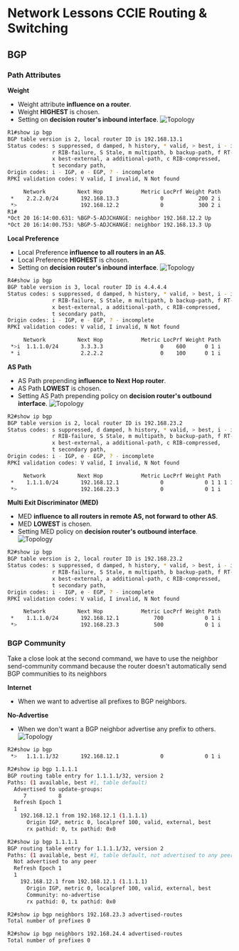 # Network Lessons CCIE Routing & Switching

## BGP
### Path Attributes
**Weight**
* Weight attribute <b>influence on a router</b>.
* Weight <b>HIGHEST</b> is chosen.
* Setting on <b>decision router's inbound interface</b>.
![Topology](weight.jpg)
```bash
R1#show ip bgp
BGP table version is 2, local router ID is 192.168.13.1
Status codes: s suppressed, d damped, h history, * valid, > best, i - internal,
              r RIB-failure, S Stale, m multipath, b backup-path, f RT-Filter,
              x best-external, a additional-path, c RIB-compressed,
              t secondary path,
Origin codes: i - IGP, e - EGP, ? - incomplete
RPKI validation codes: V valid, I invalid, N Not found

     Network          Next Hop            Metric LocPrf Weight Path
 *    2.2.2.0/24       192.168.13.3             0           200 2 i
 *>                    192.168.12.2             0           300 2 i
R1#
*Oct 20 16:14:00.631: %BGP-5-ADJCHANGE: neighbor 192.168.12.2 Up
*Oct 20 16:14:00.753: %BGP-5-ADJCHANGE: neighbor 192.168.13.3 Up
```

**Local Preference**
* Local Preference <b>influence to all routers in an AS</b>.
* Local Preference <b>HIGHEST</b> is chosen.
* Setting on <b>decision router's inbound interface</b>.
![Topology](local_preference.jpg)
```bash
R4#show ip bgp
BGP table version is 3, local router ID is 4.4.4.4
Status codes: s suppressed, d damped, h history, * valid, > best, i - internal,
              r RIB-failure, S Stale, m multipath, b backup-path, f RT-Filter,
              x best-external, a additional-path, c RIB-compressed,
              t secondary path,
Origin codes: i - IGP, e - EGP, ? - incomplete
RPKI validation codes: V valid, I invalid, N Not found

     Network          Next Hop            Metric LocPrf Weight Path
 *>i  1.1.1.0/24       3.3.3.3                  0    600      0 1 i
 * i                   2.2.2.2                  0    100      0 1 i
```

**AS Path**
* AS Path prepending <b>influence to Next Hop router</b>.
* AS Path <b>LOWEST</b> is chosen.
* Setting AS Path prepending policy on <b>decision router's outbound interface</b>.
![Topology](as_path_prepending.jpg)
```bash
R2#show ip bgp
BGP table version is 2, local router ID is 192.168.23.2
Status codes: s suppressed, d damped, h history, * valid, > best, i - internal,
              r RIB-failure, S Stale, m multipath, b backup-path, f RT-Filter,
              x best-external, a additional-path, c RIB-compressed,
              t secondary path,
Origin codes: i - IGP, e - EGP, ? - incomplete
RPKI validation codes: V valid, I invalid, N Not found

     Network          Next Hop            Metric LocPrf Weight Path
 *    1.1.1.0/24       192.168.12.1             0             0 1 1 1 1 1 1 i
 *>                    192.168.23.3             0             0 1 i
```

**Multi Exit Discriminator (MED)**
* MED <b>influence to all routers in remote AS, not forward to other AS</b>.
* MED <b>LOWEST</b> is chosen.
* Setting MED policy on <b>decision router's outbound interface</b>.
![Topology](as_path_prepending.jpg)
```bash
R2#show ip bgp
BGP table version is 2, local router ID is 192.168.23.2
Status codes: s suppressed, d damped, h history, * valid, > best, i - internal,
              r RIB-failure, S Stale, m multipath, b backup-path, f RT-Filter,
              x best-external, a additional-path, c RIB-compressed,
              t secondary path,
Origin codes: i - IGP, e - EGP, ? - incomplete
RPKI validation codes: V valid, I invalid, N Not found

     Network          Next Hop            Metric LocPrf Weight Path
 *    1.1.1.0/24       192.168.12.1           700             0 1 i
 *>                    192.168.23.3           500             0 1 i
```


### BGP Community
Take a close look at the second command, we have to use the neighbor send-community
command because the router doesn't automatically send BGP communities to its neighbors

**Internet**
* When we want to advertise all prefixes to BGP neighbors.

**No-Advertise**
* When we don't want a BGP neighbor advertise any prefix to others.
![Topology](no_advertise_community.jpg)
```bash
R2#show ip bgp
 *>   1.1.1.1/32       192.168.12.1             0             0 1 i

R2#show ip bgp 1.1.1.1
BGP routing table entry for 1.1.1.1/32, version 2
Paths: (1 available, best #1, table default)
  Advertised to update-groups:
     7          8
  Refresh Epoch 1
  1
    192.168.12.1 from 192.168.12.1 (1.1.1.1)
      Origin IGP, metric 0, localpref 100, valid, external, best
      rx pathid: 0, tx pathid: 0x0

R2#show ip bgp 1.1.1.1
BGP routing table entry for 1.1.1.1/32, version 2
Paths: (1 available, best #1, table default, not advertised to any peer)
  Not advertised to any peer
  Refresh Epoch 1
  1
    192.168.12.1 from 192.168.12.1 (1.1.1.1)
      Origin IGP, metric 0, localpref 100, valid, external, best
      Community: no-advertise
      rx pathid: 0, tx pathid: 0x0

R2#show ip bgp neighbors 192.168.23.3 advertised-routes
Total number of prefixes 0

R2#show ip bgp neighbors 192.168.24.4 advertised-routes
Total number of prefixes 0
```